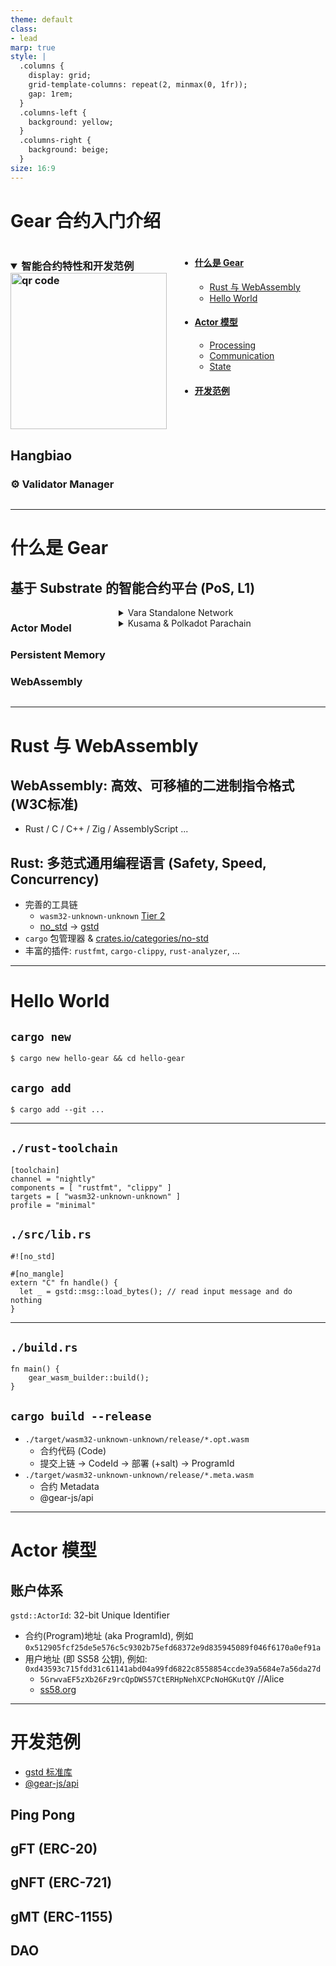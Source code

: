 ```yaml
---
theme: default
class:
- lead
marp: true
style: |
  .columns {
    display: grid;
    grid-template-columns: repeat(2, minmax(0, 1fr));
    gap: 1rem;
  }
  .columns-left {
    background: yellow;
  }
  .columns-right {
    background: beige;
  }
size: 16:9
---
```


# Gear 合约入门介绍

<div class="columns">
<div>

<h3>
<details open><summary>智能合约特性和开发范例</summary>

<img width="250" height="250" src="https://api.qrserver.com/v1/create-qr-code/?color=000000&amp;bgcolor=FFFFFF&amp;data=https%3A%2F%2Fgithub.com%2Fbtwiuse%2Foneblock-gear-workshop-2022&amp;qzone=1&amp;margin=0&amp;size=400x400&amp;ecc=L" alt="qr code" />

</details>
</h3>

## Hangbiao
### ⚙️ Validator Manager

</div>
<div>

- #### [什么是 Gear](#什么是-gear) 
  - [Rust 与 WebAssembly](#rust-与-webassembly)
  - [Hello World](#hello-world)
- #### [Actor 模型](#actor-模型)
  - [Processing](#)
  - [Communication](#)
  - [State](#)
- #### [开发范例](#开发范例)

</div>
</div>

---

# 什么是 Gear

## 基于 Substrate 的智能合约平台 (PoS, L1)

<div class="columns">
<div>

### Actor Model
### Persistent Memory
### WebAssembly

</div>
<div>

<details><summary>Vara Standalone Network</summary>

```
...
    {
      "prefix": 137,
      "network": "vara",
      "displayName": "Vara Network",
      "symbols": ["VARA"],
      "decimals": [12],
      "standardAccount": "*25519",
      "website": "https://vara-network.io/"
    },
...
```
Coming soon! [source](https://github.com/paritytech/ss58-registry/blob/13019a7d23901c499d97855ba6c2145962c42fd0/ss58-registry.json#L787-L795)

</details>

<details><summary>Kusama & Polkadot Parachain</summary>

Stay tuned!

</details>

</div>
</div>


<!-- 近期将上线 Vara Network 主网 -->

---

# Rust 与 WebAssembly

## WebAssembly: 高效、可移植的二进制指令格式 (W3C标准)
- Rust / C / C++ / Zig / AssemblyScript ...

## Rust: 多范式通用编程语言 (Safety, Speed, Concurrency)
- 完善的工具链
  - `wasm32-unknown-unknown` [Tier 2](https://doc.rust-lang.org/rustc/platform-support.html#tier-2)
  - [no_std](https://docs.rust-embedded.org/book/intro/no-std.html) -> [gstd](https://docs.gear.rs/gstd/)
- `cargo` 包管理器 & [crates.io/categories/no-std](https://crates.io/categories/no-std)
- 丰富的插件: `rustfmt`, `cargo-clippy`, `rust-analyzer`, ...

---

# Hello World

## `cargo new`
```
$ cargo new hello-gear && cd hello-gear
```

## `cargo add `
```
$ cargo add --git ...
```

---

## `./rust-toolchain`

```
[toolchain]
channel = "nightly"
components = [ "rustfmt", "clippy" ]
targets = [ "wasm32-unknown-unknown" ]
profile = "minimal"
```

## `./src/lib.rs`
```
#![no_std]

#[no_mangle]
extern "C" fn handle() {
  let _ = gstd::msg::load_bytes(); // read input message and do nothing 
}
```

---

## `./build.rs`
```
fn main() {
    gear_wasm_builder::build();
}
```

## `cargo build --release`

- `./target/wasm32-unknown-unknown/release/*.opt.wasm`
  - 合约代码 (Code)
  - 提交上链 -> CodeId -> 部署 (+salt) -> ProgramId
- `./target/wasm32-unknown-unknown/release/*.meta.wasm`
  - 合约 Metadata
  - @gear-js/api

---

# Actor 模型

## 账户体系
`gstd::ActorId`: 32-bit Unique Identifier

- 合约(Program)地址 (aka ProgramId), 例如 `0x512905fcf25de5e576c5c9302b75efd68372e9d835945089f046f6170a0ef91a`
- 用户地址 (即 SS58 公钥), 例如: `0xd43593c715fdd31c61141abd04a99fd6822c8558854ccde39a5684e7a56da27d`
  - `5GrwvaEF5zXb26Fz9rcQpDWS57CtERHpNehXCPcNoHGKutQY` //Alice
  - [ss58.org](https://ss58.org)

---

# 开发范例

  - [gstd 标准库](#)
  - [@gear-js/api](#)

## Ping Pong
## gFT (ERC-20)
## gNFT (ERC-721)
## gMT (ERC-1155)
## DAO